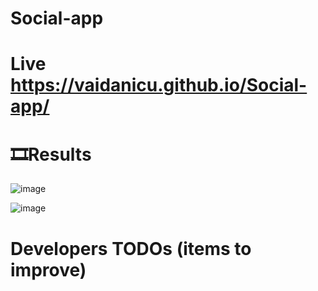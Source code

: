 # Social-app

# Live https://vaidanicu.github.io/Social-app/

# 🎞️Results

![image](https://github.com/vaidanicu/Social-app/assets/64326133/8d6d3f90-5382-4e54-a4ed-3b382850248b)

![image](https://github.com/vaidanicu/Social-app/assets/64326133/89cd576c-4813-4e5f-990b-88d9c069ff94)

# Developers TODOs (items to improve)
